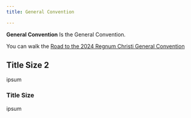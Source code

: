 ```yaml
---
title: General Convention

---
```


**General Convention** Is the General Convention.

You can walk the [Road to the 2024 Regnum Christi General Convention](//www.regnumchristi.org/en/timeline-the-road-to-the-2024-rc-general-convention/)


## Title Size 2 ##
ipsum

### Title Size ###
ipsum

